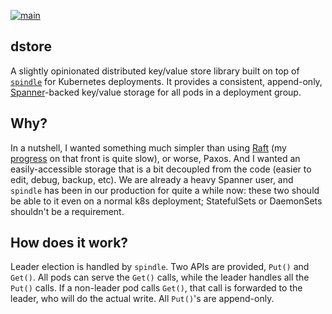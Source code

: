 [![main](https://github.com/flowerinthenight/dstore/actions/workflows/main.yml/badge.svg)](https://github.com/flowerinthenight/dstore/actions/workflows/main.yml)

## dstore
A slightly opinionated distributed key/value store library built on top of [`spindle`](https://github.com/flowerinthenight/spindle) for Kubernetes deployments. It provides a consistent, append-only, [Spanner](https://cloud.google.com/spanner)-backed key/value storage for all pods in a deployment group.

## Why?
In a nutshell, I wanted something much simpler than using [Raft](https://raft.github.io/) (my [progress](https://github.com/flowerinthenight/testqrm) on that front is quite slow), or worse, Paxos. And I wanted an easily-accessible storage that is a bit decoupled from the code (easier to edit, debug, backup, etc). We are already a heavy Spanner user, and `spindle` has been in our production for quite a while now: these two should be able to it even on a normal k8s deployment; StatefulSets or DaemonSets shouldn't be a requirement.

## How does it work?
Leader election is handled by `spindle`. Two APIs are provided, `Put()` and `Get()`. All pods can serve the `Get()` calls, while the leader handles all the `Put()` calls. If a non-leader pod calls `Get()`, that call is forwarded to the leader, who will do the actual write. All `Put()`'s are append-only.
